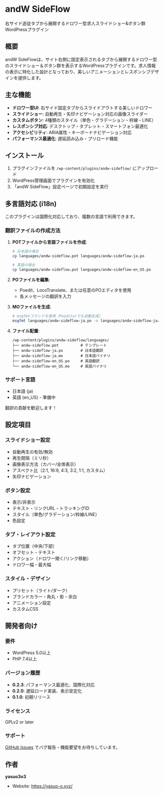 # andW SideFlow

右サイド追従タブから展開するドロワー型求人スライドショー&ボタン群WordPressプラグイン

## 概要

andW SideFlowは、サイト右側に固定表示されるタブから展開するドロワー型のスライドショー＆ボタン群を表示するWordPressプラグインです。求人情報の表示に特化した設計となっており、美しいアニメーションとレスポンシブデザインを提供します。

## 主な機能

- **ドロワー型UI**: 右サイド固定タブからスライドアウトする美しいドロワー
- **スライドショー**: 自動再生・矢印ナビゲーション対応の画像スライダー
- **カスタムボタン**: 4種類のスタイル（単色・グラデーション・枠線・LINE）
- **レスポンシブ対応**: デスクトップ・タブレット・スマートフォン最適化
- **アクセシビリティ**: ARIA属性・キーボードナビゲーション対応
- **パフォーマンス最適化**: 遅延読み込み・プリロード機能

## インストール

1. プラグインファイルを `/wp-content/plugins/andw-sideflow/` にアップロード
2. WordPress管理画面でプラグインを有効化
3. 「andW SideFlow」設定ページで初期設定を実行

## 多言語対応 (i18n)

このプラグインは国際化対応しており、複数の言語で利用できます。

### 翻訳ファイルの作成方法

1. **POTファイルから言語ファイルを作成**:
   ```bash
   # 日本語の場合
   cp languages/andw-sideflow.pot languages/andw-sideflow-ja.po

   # 英語の場合
   cp languages/andw-sideflow.pot languages/andw-sideflow-en_US.po
   ```

2. **POファイルを編集**:
   - Poedit、LocoTranslate、または任意のPOエディタを使用
   - 各メッセージの翻訳を入力

3. **MOファイルを生成**:
   ```bash
   # msgfmtコマンドを使用（Poeditorでも自動生成）
   msgfmt languages/andw-sideflow-ja.po -o languages/andw-sideflow-ja.mo
   ```

4. **ファイル配置**:
   ```
   /wp-content/plugins/andw-sideflow/languages/
   ├── andw-sideflow.pot          # テンプレート
   ├── andw-sideflow-ja.po        # 日本語翻訳
   ├── andw-sideflow-ja.mo        # 日本語バイナリ
   ├── andw-sideflow-en_US.po     # 英語翻訳
   └── andw-sideflow-en_US.mo     # 英語バイナリ
   ```

### サポート言語

- 日本語 (ja)
- 英語 (en_US) - 準備中

翻訳の貢献を歓迎します！

## 設定項目

### スライドショー設定
- 自動再生の有効/無効
- 再生間隔（ミリ秒）
- 画像表示方法（カバー/全体表示）
- アスペクト比（2:1, 16:9, 4:3, 3:2, 1:1, カスタム）
- 矢印ナビゲーション

### ボタン設定
- 表示/非表示
- テキスト・リンクURL・トラッキングID
- スタイル（単色/グラデーション/枠線/LINE）
- 色設定

### タブ・レイアウト設定
- タブ位置（中央/下部）
- オフセット・テキスト
- アクション（ドロワー開く/リンク移動）
- ドロワー幅・最大幅

### スタイル・デザイン
- プリセット（ライト/ダーク）
- ブランドカラー・角丸・影・余白
- アニメーション設定
- カスタムCSS

## 開発者向け

### 要件
- WordPress 5.0以上
- PHP 7.4以上

### バージョン履歴
- **0.2.3**: パフォーマンス最適化、国際化対応
- **0.2.0**: 遅延ロード実装、表示安定化
- **0.1.0**: 初期リリース

### ライセンス
GPLv2 or later

### サポート
[GitHub Issues](https://github.com/your-repo/andw-sideflow) でバグ報告・機能要望をお待ちしています。

## 作者

**yasuo3o3**
- Website: https://yasuo-o.xyz/